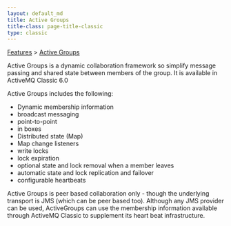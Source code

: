```yaml
---
layout: default_md
title: Active Groups 
title-class: page-title-classic
type: classic
---
```


[Features](features) > [Active Groups](active-groups)


Active Groups is a dynamic collaboration framework so simplify message passing and shared state between members of the group. It is available in ActiveMQ Classic 6.0

Active Groups includes the following:

*   Dynamic membership information
*   broadcast messaging
*   point-to-point
*   in boxes
*   Distributed state (Map)
*   Map change listeners
*   write locks
*   lock expiration
*   optional state and lock removal when a member leaves
*   automatic state and lock replication and failover
*   configurable heartbeats

Active Groups is peer based collaboration only - though the underlying transport is JMS (which can be peer based too). Although any JMS provider can be used, ActiveGroups can use the membership information available through ActiveMQ Classic to supplement its heart beat infrastructure.

